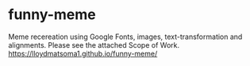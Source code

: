 # funny-meme
Meme recereation using Google Fonts, images, text-transformation and alignments. Please see the attached Scope of Work. https://lloydmatsoma1.github.io/funny-meme/
